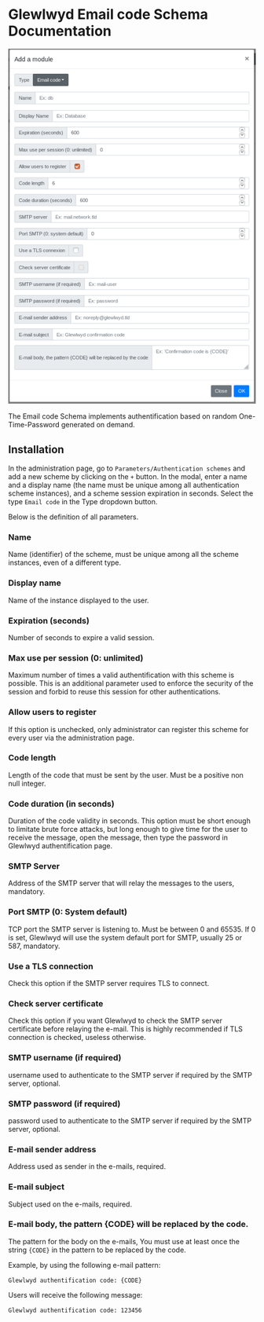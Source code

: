 # Glewlwyd Email code Schema Documentation

![scheme-email](screenshots/scheme-email.png)

The Email code Schema implements authentification based on random One-Time-Password generated on demand.

## Installation

In the administration page, go to `Parameters/Authentication schemes` and add a new scheme by clicking on the `+` button. In the modal, enter a name and a display name (the name must be unique among all authentication scheme instances), and a scheme session expiration in seconds.
Select the type `Email code` in the Type dropdown button.

Below is the definition of all parameters.

### Name

Name (identifier) of the scheme, must be unique among all the scheme instances, even of a different type.

### Display name

Name of the instance displayed to the user.

### Expiration (seconds)

Number of seconds to expire a valid session.

### Max use per session (0: unlimited)

Maximum number of times a valid authentification with this scheme is possible. This is an additional parameter used to enforce the security of the session and forbid to reuse this session for other authentications.

### Allow users to register

If this option is unchecked, only administrator can register this scheme for every user via the administration page.

### Code length

Length of the code that must be sent by the user. Must be a positive non null integer.

### Code duration (in seconds)

Duration of the code validity in seconds. This option must be short enough to limitate brute force attacks, but long enough to give time for the user to receive the message, open the message, then type the password in Glewlwyd authentification page.

### SMTP Server

Address of the SMTP server that will relay the messages to the users, mandatory.

### Port SMTP (0: System default)

TCP port the SMTP server is listening to. Must be between 0 and 65535. If 0 is set, Glewlwyd will use the system default port for SMTP, usually 25 or 587, mandatory.

### Use a TLS connection

Check this option if the SMTP server requires TLS to connect.

### Check server certificate

Check this option if you want Glewlwyd to check the SMTP server certificate before relaying the e-mail. This is highly recommended if TLS connection is checked, useless otherwise.

### SMTP username (if required)

username used to authenticate to the SMTP server if required by the SMTP server, optional.

### SMTP password (if required)

password used to authenticate to the SMTP server if required by the SMTP server, optional.

### E-mail sender address

Address used as sender in the e-mails, required.

### E-mail subject

Subject used on the e-mails, required.

### E-mail body, the pattern {CODE} will be replaced by the code.

The pattern for the body on the e-mails, You must use at least once the string `{CODE}` in the pattern to be replaced by the code.

Example, by using the following e-mail pattern:

```
Glewlwyd authentification code: {CODE}
```

Users will receive the following message:

```
Glewlwyd authentification code: 123456
```
